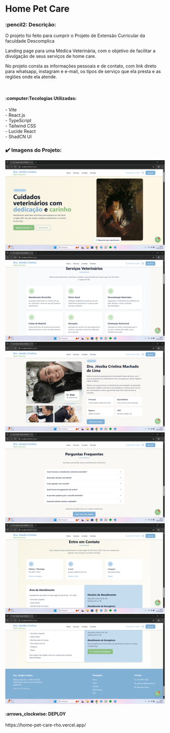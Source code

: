 <h1>Home Pet Care</h1>
<h3>:pencil2: Descrição:</h3>
<p>O projeto foi feito para cumprir o Projeto de Extensão Curricular da faculdade Descomplica

Landing page para uma Médica Veterinária, com o objetivo de facilitar a divulgação de seus serviços de home care.

No projeto consta as informações pessoais e de contato, com link direto para whatsapp, instagram e e-mail, os tipos de serviço que ela presta e as regiões onde ela atende.
</p>
<br>
<h4>:computer:Tecologias Utilizadas:</h4>
- Vite
<br>
- React.js
<br>
- TypeScript 
<br>
- Tailwind CSS
<br>
- Lucide React 
<br>
- ShadCN UI
<br>
<h3>✔️ Imagens do Projeto:</h3>
<img src="https://github.com/carolinacubass/home-pet-care/blob/main/imagens%20do%20projeto%20pronto/1.png" alt="imagem-1"/>
<img src="https://github.com/carolinacubass/home-pet-care/blob/main/imagens%20do%20projeto%20pronto/2.png" alt="imagem-2"/>
<img src="https://github.com/carolinacubass/home-pet-care/blob/main/imagens%20do%20projeto%20pronto/3.png" alt="imagem-3"/>
<img src="https://github.com/carolinacubass/home-pet-care/blob/main/imagens%20do%20projeto%20pronto/4.png" alt="imagem-4"/>
<img src="https://github.com/carolinacubass/home-pet-care/blob/main/imagens%20do%20projeto%20pronto/5.png" alt="imagem-5"/>
<img src="https://github.com/carolinacubass/home-pet-care/blob/main/imagens%20do%20projeto%20pronto/6.png" alt="imagem-6"/>
<br>
<h4>:arrows_clockwise: DEPLOY</h4>
https://home-pet-care-rho.vercel.app/
